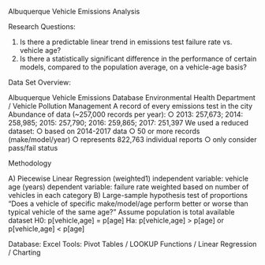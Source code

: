 Albuquerque Vehicle Emissions Analysis

Research Questions:

   1)	Is there a predictable linear trend in emissions test failure rate vs. vehicle age?
   2)	Is there a statistically significant difference in the performance of certain models, compared to the population average, on a vehicle-age basis?

Data Set Overview:

Albuquerque Vehicle Emissions Database
  Environmental Health Department / Vehicle Pollution Management 
  A record of every emissions test in the city
  Abundance of data (~257,000 records per year):
    ○	2013: 257,673;  2014: 258,985;  2015: 257,790;  2016: 259,865;  2017: 251,397 
  We used a reduced dataset:
    ○	based on 2014-2017 data
    ○	50 or more records (make/model/year)
    ○	represents 822,763 individual reports
    ○	only consider pass/fail status

Methodology

A) Piecewise Linear Regression (weighted1)
  independent variable: vehicle age (years)
  dependent variable: failure rate
  weighted based on number of vehicles in each category
B) Large-sample hypothesis test of proportions
  “Does a vehicle of specific make/model/age perform better or worse than typical vehicle of the same age?”
  Assume population is total available dataset
  H0: p[vehicle,age] = p[age]
  Ha: p[vehicle,age] > p[age] or p[vehicle,age] < p[age]


Database: Excel
Tools: Pivot Tables / LOOKUP Functions / Linear Regression / Charting

